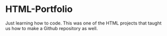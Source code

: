 # HTML-Portfolio
Just learning how to code. This was one of the HTML projects that taught us how to make a Github repository as well.
